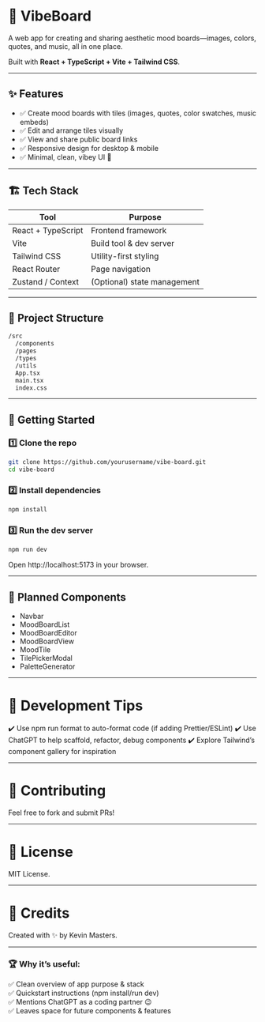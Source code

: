 # 🎨 VibeBoard

A web app for creating and sharing aesthetic mood boards—images, colors, quotes, and music, all in one place.

Built with **React + TypeScript + Vite + Tailwind CSS**.

---

## ✨ Features

- ✅ Create mood boards with tiles (images, quotes, color swatches, music embeds)
- ✅ Edit and arrange tiles visually
- ✅ View and share public board links
- ✅ Responsive design for desktop & mobile
- ✅ Minimal, clean, vibey UI 🌈

---

## 🏗️ Tech Stack

| Tool              | Purpose                            |
|------------------|------------------------------------|
| React + TypeScript | Frontend framework                 |
| Vite              | Build tool & dev server            |
| Tailwind CSS      | Utility-first styling              |
| React Router      | Page navigation                    |
| Zustand / Context | (Optional) state management        |

---

## 📂 Project Structure

```bash
/src
  /components
  /pages
  /types
  /utils
  App.tsx
  main.tsx
  index.css

```
---

## 🚀 Getting Started

### 1️⃣ Clone the repo

```bash
git clone https://github.com/yourusername/vibe-board.git
cd vibe-board

```

### 2️⃣ Install dependencies

```bash
npm install
```

### 3️⃣ Run the dev server

```bash
npm run dev
```
Open http://localhost:5173 in your browser.

---

## 📝 Planned Components

- Navbar
- MoodBoardList
- MoodBoardEditor
- MoodBoardView
- MoodTile
- TilePickerModal
- PaletteGenerator

---

# 🧠 Development Tips

✔️ Use npm run format to auto-format code (if adding Prettier/ESLint)
✔️ Use ChatGPT to help scaffold, refactor, debug components
✔️ Explore Tailwind’s component gallery for inspiration

---

# 🤝 Contributing

Feel free to fork and submit PRs!

---

# 📄 License

MIT License.

---

# 💌 Credits

Created with ✨ by Kevin Masters.

---

### 🏆 Why it’s useful:

✅ Clean overview of app purpose & stack  
✅ Quickstart instructions (npm install/run dev)  
✅ Mentions ChatGPT as a coding partner 😉  
✅ Leaves space for future components & features 
